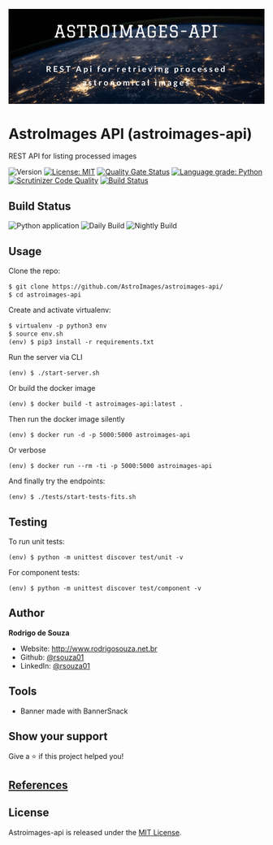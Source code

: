 ![Logo](ASTROIMAGES-API.png)

AstroImages API (astroimages-api)
=================================

REST API for listing processed images

![Version](https://img.shields.io/badge/version-1.0.0-blue.svg?cacheSeconds=2592000)
[![License: MIT](https://img.shields.io/badge/License-MIT-yellow.svg)](#)
[![Quality Gate Status](https://sonarcloud.io/api/project_badges/measure?project=AstroImages_astroimages-api&metric=alert_status)](https://sonarcloud.io/dashboard?id=AstroImages_astroimages-api)
[![Language grade: Python](https://img.shields.io/lgtm/grade/python/g/AstroImages/astroimages-api.svg?logo=lgtm&logoWidth=18)](https://lgtm.com/projects/g/AstroImages/astroimages-api/context:python)
[![Scrutinizer Code Quality](https://scrutinizer-ci.com/g/AstroImages/astroimages-api/badges/quality-score.png?b=master)](https://scrutinizer-ci.com/g/AstroImages/astroimages-api/?branch=master)
[![Build Status](https://travis-ci.com/AstroImages/astroimages-api.svg?branch=master)](https://travis-ci.com/AstroImages/astroimages-api)


Build Status
-----

![Python application](https://github.com/AstroImages/astroimages-api/workflows/Astroimages-API/badge.svg?branch=master)
![Daily Build](https://github.com/AstroImages/astroimages-api/workflows/Daily%20Build/badge.svg)
![Nightly Build](https://github.com/AstroImages/astroimages-api/workflows/Nightly%20Build/badge.svg)


Usage
-----

Clone the repo:

```console
$ git clone https://github.com/AstroImages/astroimages-api/
$ cd astroimages-api
```


Create and activate virtualenv:

```console
$ virtualenv -p python3 env
$ source env.sh
(env) $ pip3 install -r requirements.txt
```

Run the server via CLI

```console
(env) $ ./start-server.sh
```
    
Or build the docker image

```console
(env) $ docker build -t astroimages-api:latest .
```
Then run the docker image silently

```console
(env) $ docker run -d -p 5000:5000 astroimages-api
```
Or verbose

```console
(env) $ docker run --rm -ti -p 5000:5000 astroimages-api
```

And finally try the endpoints:

```console
(env) $ ./tests/start-tests-fits.sh
```

## Testing

To run unit tests:

```console
(env) $ python -m unittest discover test/unit -v
```

For component tests:

```console
(env) $ python -m unittest discover test/component -v
```

## Author

**Rodrigo de Souza**

* Website: http://www.rodrigosouza.net.br
* Github: [@rsouza01](https://github.com/rsouza01)
* LinkedIn: [@rsouza01](https://linkedin.com/in/rsouza01)

## Tools

- Banner made with BannerSnack

## Show your support

Give a ⭐️ if this project helped you!


## [References](REFERENCES.md)


License
-------

Astroimages-api is released under the [MIT License](LICENSE).

